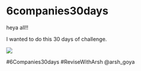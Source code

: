 # 6companies30days

heya all!!

I wanted to do this 30 days of challenge.

<img src="![cat](https://user-images.githubusercontent.com/77045147/147877074-c468f1fe-9ad4-4324-bad0-13d58d81085e.gif)
"  />

 #6Companies30days
 #ReviseWithArsh @arsh_goya
